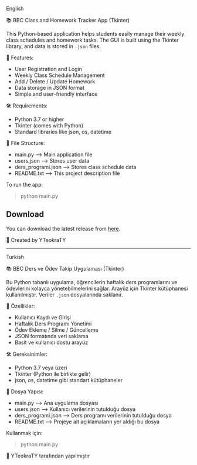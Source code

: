   English

📚 BBC Class and Homework Tracker App (Tkinter)

This Python-based application helps students easily manage their weekly class schedules and homework tasks.
The GUI is built using the Tkinter library, and data is stored in `.json` files.

🚀 Features:
- User Registration and Login
- Weekly Class Schedule Management
- Add / Delete / Update Homework
- Data storage in JSON format
- Simple and user-friendly interface

🛠 Requirements:
- Python 3.7 or higher
- Tkinter (comes with Python)
- Standard libraries like json, os, datetime

📂 File Structure:
- main.py              --> Main application file
- users.json           --> Stores user data
- ders_programi.json   --> Stores class schedule data
- README.txt           --> This project description file

To run the app:
> python main.py
## Download

You can download the latest release from [here](https://github.com/YTeokraTY/BBC-Ders-Defteri-Project/releases/latest/download/project.zip).

👤 Created by YTeokraTY

--------------------------------------

  Turkish

📚 BBC Ders ve Ödev Takip Uygulaması (Tkinter)

Bu Python tabanlı uygulama, öğrencilerin haftalık ders programlarını ve ödevlerini kolayca yönetebilmelerini sağlar.
Arayüz için Tkinter kütüphanesi kullanılmıştır. Veriler `.json` dosyalarında saklanır.

🚀 Özellikler:
- Kullanıcı Kaydı ve Girişi
- Haftalık Ders Programı Yönetimi
- Ödev Ekleme / Silme / Güncelleme
- JSON formatında veri saklama
- Basit ve kullanıcı dostu arayüz

🛠 Gereksinimler:
- Python 3.7 veya üzeri
- Tkinter (Python ile birlikte gelir)
- json, os, datetime gibi standart kütüphaneler

📂 Dosya Yapısı:
- main.py              --> Ana uygulama dosyası
- users.json           --> Kullanıcı verilerinin tutulduğu dosya
- ders_programi.json   --> Ders programı verilerinin tutulduğu dosya
- README.txt           --> Projeye ait açıklamaların yer aldığı bu dosya

Kullanmak için:
> python main.py

👤 YTeokraTY tarafından yapılmıştır
